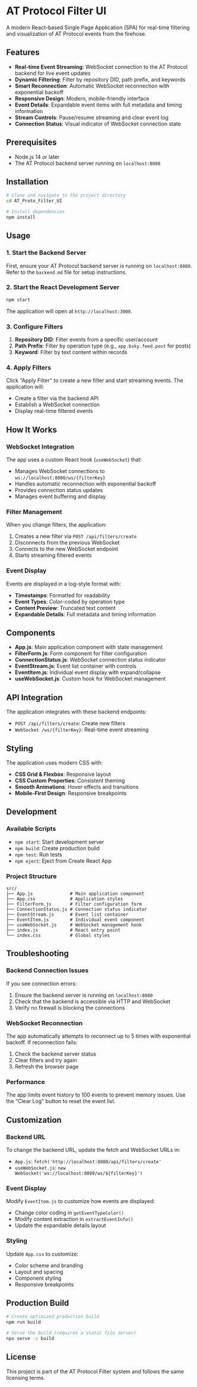 # AT Protocol Filter UI

A modern React-based Single Page Application (SPA) for real-time filtering and visualization of AT Protocol events from the firehose.

## Features

- **Real-time Event Streaming**: WebSocket connection to the AT Protocol backend for live event updates
- **Dynamic Filtering**: Filter by repository DID, path prefix, and keywords
- **Smart Reconnection**: Automatic WebSocket reconnection with exponential backoff
- **Responsive Design**: Modern, mobile-friendly interface
- **Event Details**: Expandable event items with full metadata and timing information
- **Stream Controls**: Pause/resume streaming and clear event log
- **Connection Status**: Visual indicator of WebSocket connection state

## Prerequisites

- Node.js 14 or later
- The AT Protocol backend server running on `localhost:8080`

## Installation

```bash
# Clone and navigate to the project directory
cd AT_Proto_Filter_UI

# Install dependencies
npm install
```

## Usage

### 1. Start the Backend Server

First, ensure your AT Protocol backend server is running on `localhost:8080`. Refer to the `backend.md` file for setup instructions.

### 2. Start the React Development Server

```bash
npm start
```

The application will open at `http://localhost:3000`.

### 3. Configure Filters

1. **Repository DID**: Filter events from a specific user/account
2. **Path Prefix**: Filter by operation type (e.g., `app.bsky.feed.post` for posts)
3. **Keyword**: Filter by text content within records

### 4. Apply Filters

Click "Apply Filter" to create a new filter and start streaming events. The application will:

- Create a filter via the backend API
- Establish a WebSocket connection
- Display real-time filtered events

## How It Works

### WebSocket Integration

The app uses a custom React hook (`useWebSocket`) that:

- Manages WebSocket connections to `ws://localhost:8080/ws/{filterKey}`
- Handles automatic reconnection with exponential backoff
- Provides connection status updates
- Manages event buffering and display

### Filter Management

When you change filters, the application:

1. Creates a new filter via `POST /api/filters/create`
2. Disconnects from the previous WebSocket
3. Connects to the new WebSocket endpoint
4. Starts streaming filtered events

### Event Display

Events are displayed in a log-style format with:

- **Timestamps**: Formatted for readability
- **Event Types**: Color-coded by operation type
- **Content Preview**: Truncated text content
- **Expandable Details**: Full metadata and timing information

## Components

- **App.js**: Main application component with state management
- **FilterForm.js**: Form component for filter configuration
- **ConnectionStatus.js**: WebSocket connection status indicator
- **EventStream.js**: Event list container with controls
- **EventItem.js**: Individual event display with expand/collapse
- **useWebSocket.js**: Custom hook for WebSocket management

## API Integration

The application integrates with these backend endpoints:

- `POST /api/filters/create`: Create new filters
- `WebSocket /ws/{filterKey}`: Real-time event streaming

## Styling

The application uses modern CSS with:

- **CSS Grid & Flexbox**: Responsive layout
- **CSS Custom Properties**: Consistent theming
- **Smooth Animations**: Hover effects and transitions
- **Mobile-First Design**: Responsive breakpoints

## Development

### Available Scripts

- `npm start`: Start development server
- `npm build`: Create production build
- `npm test`: Run tests
- `npm eject`: Eject from Create React App

### Project Structure

```
src/
├── App.js              # Main application component
├── App.css             # Application styles
├── FilterForm.js       # Filter configuration form
├── ConnectionStatus.js # Connection status indicator
├── EventStream.js      # Event list container
├── EventItem.js        # Individual event component
├── useWebSocket.js     # WebSocket management hook
├── index.js            # React entry point
└── index.css           # Global styles
```

## Troubleshooting

### Backend Connection Issues

If you see connection errors:

1. Ensure the backend server is running on `localhost:8080`
2. Check that the backend is accessible via HTTP and WebSocket
3. Verify no firewall is blocking the connections

### WebSocket Reconnection

The app automatically attempts to reconnect up to 5 times with exponential backoff. If reconnection fails:

1. Check the backend server status
2. Clear filters and try again
3. Refresh the browser page

### Performance

The app limits event history to 100 events to prevent memory issues. Use the "Clear Log" button to reset the event list.

## Customization

### Backend URL

To change the backend URL, update the fetch and WebSocket URLs in:

- `App.js`: `fetch('http://localhost:8080/api/filters/create'`
- `useWebSocket.js`: `new WebSocket('ws://localhost:8080/ws/${filterKey}')`

### Event Display

Modify `EventItem.js` to customize how events are displayed:

- Change color coding in `getEventTypeColor()`
- Modify content extraction in `extractEventInfo()`
- Update the expandable details layout

### Styling

Update `App.css` to customize:

- Color scheme and branding
- Layout and spacing
- Component styling
- Responsive breakpoints

## Production Build

```bash
# Create optimized production build
npm run build

# Serve the build (requires a static file server)
npx serve -s build
```

## License

This project is part of the AT Protocol Filter system and follows the same licensing terms.